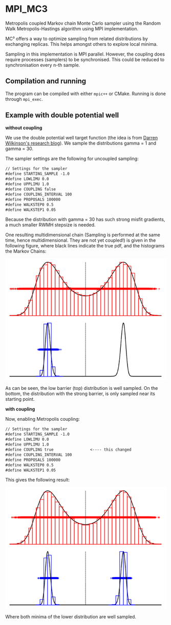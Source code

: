 # MPI_MC3
Metropolis coupled Markov chain Monte Carlo sampler using the Random Walk 
Metropolis-Hastings algorithm using MPI implementation.

MC³ offers a way to optimize sampling from related distributions by exchanging 
replicas. This helps amongst others to explore local minima.

Sampling in this implementation is MPI parallel. However, the coupling does require 
processes (samplers) to be synchronised. This could be reduced to synchronisation every
n-th sample.

## Compilation and running

The program can be compiled with either ``mpic++`` or CMake. Running is done through ``mpi_exec``.

## Example with double potential well

**without coupling**

We use the double potential well target function (the idea is from 
[Darren Wilkinson's research blog](https://darrenjw.wordpress.com/2013/09/29/parallel-tempering-and-metropolis-coupled-mcmc/)). 
We sample the distributions gamma = 1 and gamma = 30.

The sampler settings are the following for uncoupled sampling:

    // Settings for the sampler
    #define STARTING_SAMPLE -1.0
    #define LOWLIMU 0.0
    #define UPPLIMU 1.0
    #define COUPLING false
    #define COUPLING_INTERVAL 100
    #define PROPOSALS 100000
    #define WALKSTEP0 0.5
    #define WALKSTEP1 0.05
    
Because the distribution with gamma = 30 has such strong misfit gradients, a much 
smaller RWMH stepsize is needed.

One resulting multidimensional chain (Sampling is performed at the same time, 
hence multidimensional. They are not yet coupled!) is given in the following figure, 
where black lines indicate the true pdf, and the histograms the Markov Chains:

![samples without replica exchange](./examples/without.png)

As can be seen, the low barrier (top) distribution is well sampled. On the bottom, 
the distribution with the strong barrier, is only sampled near its starting point.

**with coupling**
    
Now, enabling Metropolis coupling:

    // Settings for the sampler
    #define STARTING_SAMPLE -1.0
    #define LOWLIMU 0.0
    #define UPPLIMU 1.0
    #define COUPLING true                <---- this changed
    #define COUPLING_INTERVAL 100
    #define PROPOSALS 100000
    #define WALKSTEP0 0.5
    #define WALKSTEP1 0.05
    
This gives the following result:

![samples without replica exchange](./examples/with.png)

Where both minima of the lower distribution are well sampled.